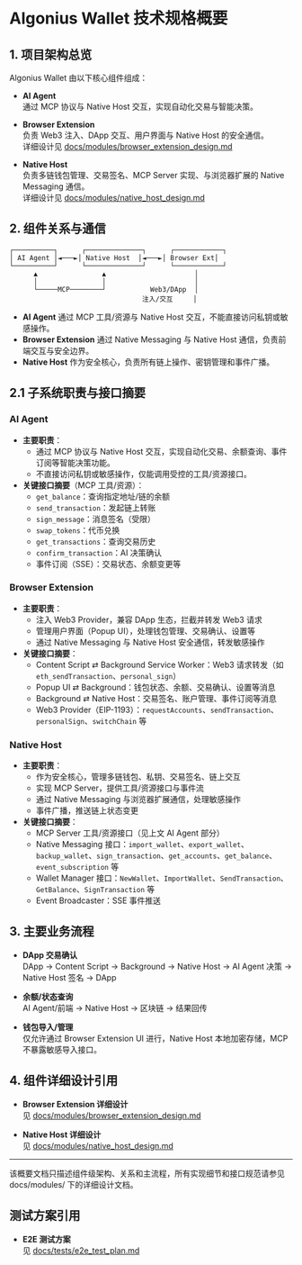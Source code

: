 # Algonius Wallet 技术规格概要

## 1. 项目架构总览

Algonius Wallet 由以下核心组件组成：

- **AI Agent**  
  通过 MCP 协议与 Native Host 交互，实现自动化交易与智能决策。

- **Browser Extension**  
  负责 Web3 注入、DApp 交互、用户界面与 Native Host 的安全通信。  
  详细设计见 [docs/modules/browser_extension_design.md](./modules/browser_extension_design.md)

- **Native Host**  
  负责多链钱包管理、交易签名、MCP Server 实现、与浏览器扩展的 Native Messaging 通信。  
  详细设计见 [docs/modules/native_host_design.md](./modules/native_host_design.md)

## 2. 组件关系与通信

```
┌──────────┐      ┌──────────────┐      ┌────────────┐
│ AI Agent │◄───►│ Native Host  │◄───►│ Browser Ext│
└──────────┘      └──────────────┘      └────────────┘
      ▲                ▲                      │
      │                │                      │
      └─────MCP────────┘           Web3/DApp  │
                                 注入/交互     │
```

- **AI Agent** 通过 MCP 工具/资源与 Native Host 交互，不能直接访问私钥或敏感操作。
- **Browser Extension** 通过 Native Messaging 与 Native Host 通信，负责前端交互与安全边界。
- **Native Host** 作为安全核心，负责所有链上操作、密钥管理和事件广播。

## 2.1 子系统职责与接口摘要

### AI Agent

- **主要职责**：
  - 通过 MCP 协议与 Native Host 交互，实现自动化交易、余额查询、事件订阅等智能决策功能。
  - 不直接访问私钥或敏感操作，仅能调用受控的工具/资源接口。
- **关键接口摘要**（MCP 工具/资源）：
  - `get_balance`：查询指定地址/链的余额
  - `send_transaction`：发起链上转账
  - `sign_message`：消息签名（受限）
  - `swap_tokens`：代币兑换
  - `get_transactions`：查询交易历史
  - `confirm_transaction`：AI 决策确认
  - 事件订阅（SSE）：交易状态、余额变更等

### Browser Extension

- **主要职责**：
  - 注入 Web3 Provider，兼容 DApp 生态，拦截并转发 Web3 请求
  - 管理用户界面（Popup UI），处理钱包管理、交易确认、设置等
  - 通过 Native Messaging 与 Native Host 安全通信，转发敏感操作
- **关键接口摘要**：
  - Content Script ⇄ Background Service Worker：Web3 请求转发（如 `eth_sendTransaction`、`personal_sign`）
  - Popup UI ⇄ Background：钱包状态、余额、交易确认、设置等消息
  - Background ⇄ Native Host：交易签名、账户管理、事件订阅等消息
  - Web3 Provider（EIP-1193）：`requestAccounts`、`sendTransaction`、`personalSign`、`switchChain` 等

### Native Host

- **主要职责**：
  - 作为安全核心，管理多链钱包、私钥、交易签名、链上交互
  - 实现 MCP Server，提供工具/资源接口与事件流
  - 通过 Native Messaging 与浏览器扩展通信，处理敏感操作
  - 事件广播，推送链上状态变更
- **关键接口摘要**：
  - MCP Server 工具/资源接口（见上文 AI Agent 部分）
  - Native Messaging 接口：`import_wallet`、`export_wallet`、`backup_wallet`、`sign_transaction`、`get_accounts`、`get_balance`、`event_subscription` 等
  - Wallet Manager 接口：`NewWallet`、`ImportWallet`、`SendTransaction`、`GetBalance`、`SignTransaction` 等
  - Event Broadcaster：SSE 事件推送

## 3. 主要业务流程

- **DApp 交易确认**  
  DApp → Content Script → Background → Native Host → AI Agent 决策 → Native Host 签名 → DApp

- **余额/状态查询**  
  AI Agent/前端 → Native Host → 区块链 → 结果回传

- **钱包导入/管理**  
  仅允许通过 Browser Extension UI 进行，Native Host 本地加密存储，MCP 不暴露敏感导入接口。

## 4. 组件详细设计引用

- **Browser Extension 详细设计**  
  见 [docs/modules/browser_extension_design.md](./modules/browser_extension_design.md)

- **Native Host 详细设计**  
  见 [docs/modules/native_host_design.md](./modules/native_host_design.md)

---

该概要文档只描述组件级架构、关系和主流程，所有实现细节和接口规范请参见 docs/modules/ 下的详细设计文档。

## 测试方案引用

- **E2E 测试方案**  
  见 [docs/tests/e2e_test_plan.md](./tests/e2e_test_plan.md)
